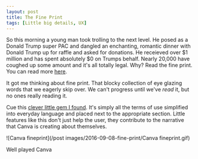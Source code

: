 ```yaml
---
layout: post
title: The Fine Print
tags: [Little big details, UX]
---
```


So this morning a young man took trolling to the next level. He posed as a Donald Trump super PAC and dangled an enchanting, romantic dinner with Donald Trump up for raffle and asked for donations. He receieved over $1 million and has spent absolutely $0 on Trumps behalf. Nearly 20,000 have coughed up some amount and it's all totally legal. Why? Read the fine print. You can read more [here](http://www.politico.com/story/2016/08/donald-trump-fundraiser-hawes-227486).

It got me thinking about fine print. That blocky collection of eye glazing words that we eagerly skip over. We can't progress until we've *read* it, but no ones really reading it.

Cue this [clever little gem I found](https://about.canva.com/terms-of-use/). It's simply all the terms of use simplified into everyday language and placed next to the appropriate section. Little features like this don't just help the user, they contribute to the narrative that Canva is creating about themselves.

![Canva fineprint](/post images/2016-09-08-fine-print/Canva fineprint.gif)

Well played Canva
